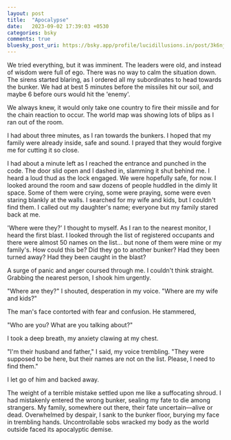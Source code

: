 ```yaml
---
layout: post
title:  "Apocalypse"
date:   2023-09-02 17:39:03 +0530
categories: bsky
comments: true
bluesky_post_uri: https://bsky.app/profile/lucidillusions.in/post/3k6njbixryh2g
---
```

We tried everything, but it was imminent. The leaders were old, and instead of wisdom were full of ego. There was no way to calm the situation down.
The sirens started blaring, as I ordered all my subordinates to head towards the bunker. We had at best 5 minutes before the missiles hit our soil, and maybe 6 before ours would hit the 'enemy'.

We always knew, it would only take one country to fire their missile and for the chain reaction to occur. The world map was showing lots of blips as I ran out of the room.

I had about three minutes, as I ran towards the bunkers. I hoped that my family were already inside, safe and sound. I prayed that they would forgive me for cutting it so close.

I had about a minute left as I reached the entrance and punched in the code. The door slid open and I dashed in, slamming it shut behind me. I heard a loud thud as the lock engaged. We were hopefully safe, for now. I looked around the room and saw dozens of people huddled in the dimly lit space. Some of them were crying, some were praying, some were even staring blankly at the walls. I searched for my wife and kids, but I couldn't find them. I called out my daughter's name; everyone but my family stared back at me.

'Where were they?' I thought to myself. As I ran to the nearest monitor, I heard the first blast. I looked through the list of registered occupants and there were almost 50 names on the list... but none of them were mine or my family's. How could this be? Did they go to another bunker? Had they been turned away? Had they been caught in the blast?

A surge of panic and anger coursed through me. I couldn't think straight. Grabbing the nearest person, I shook him urgently.

"Where are they?" I shouted, desperation in my voice. "Where are my wife and kids?"

The man's face contorted with fear and confusion. He stammered,

"Who are you? What are you talking about?"

I took a deep breath, my anxiety clawing at my chest.

"I'm their husband and father," I said, my voice trembling. "They were supposed to be here, but their names are not on the list. Please, I need to find them."

I let go of him and backed away.

The weight of a terrible mistake settled upon me like a suffocating shroud. I had mistakenly entered the wrong bunker, sealing my fate to die among strangers. My family, somewhere out there, their fate uncertain—alive or dead. Overwhelmed by despair, I sank to the bunker floor, burying my face in trembling hands. Uncontrollable sobs wracked my body as the world outside faced its apocalyptic demise.
